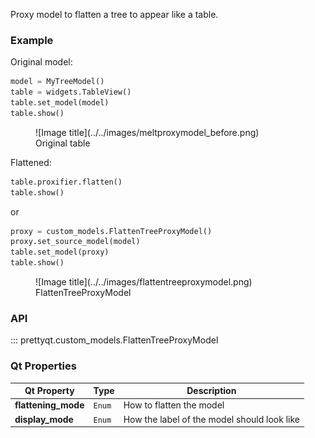Proxy model to flatten a tree to appear like a table.

### Example

Original model:

```py
model = MyTreeModel()
table = widgets.TableView()
table.set_model(model)
table.show()
```

<figure markdown>
  ![Image title](../../images/meltproxymodel_before.png)
  <figcaption>Original table</figcaption>
</figure>


Flattened:

```py
table.proxifier.flatten()
table.show()
```
or
```py
proxy = custom_models.FlattenTreeProxyModel()
proxy.set_source_model(model)
table.set_model(proxy)
table.show()
```
<figure markdown>
  ![Image title](../../images/flattentreeproxymodel.png)
  <figcaption>FlattenTreeProxyModel</figcaption>
</figure>

### API

::: prettyqt.custom_models.FlattenTreeProxyModel

### Qt Properties

| Qt Property         | Type    | Description                                 |
| --------------------|---------|---------------------------------------------|
| **flattening_mode** | `Enum`  | How to flatten the model                    |
| **display_mode**    | `Enum`  | How the label of the model should look like |
